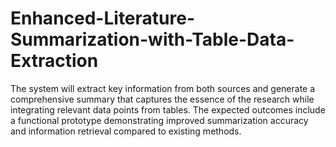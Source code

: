 # Enhanced-Literature-Summarization-with-Table-Data-Extraction
The system will extract key information from both sources and generate a comprehensive summary that captures the essence of the research while integrating relevant data points from tables. The expected outcomes include a functional prototype demonstrating improved summarization accuracy and information retrieval compared to existing methods.
